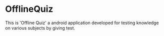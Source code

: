 # OfflineQuiz
This is 'Offline Quiz'  a android application developed for testing knowledge on various subjects by giving test.
